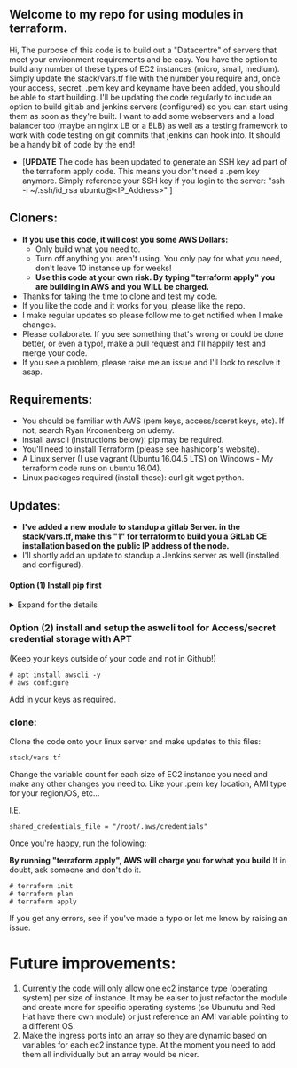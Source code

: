## Welcome to my repo for using modules in terraform.

Hi,
The purpose of this code is to build out a "Datacentre" of servers that meet your environment requirements and be easy. You have the option to build any number of these types of EC2 instances (micro, small, medium). Simply update the stack/vars.tf file with the number you require and, once your access, secret, .pem key and keyname have been added, you should be able to start building. I'll be updating the code regularly to include an option to build gitlab and jenkins servers (configured) so you can start using them as soon as they're built. I want to add some webservers and a load balancer too (maybe an nginx LB or a ELB) as well as a testing framework to work with code testing on git commits that jenkins can hook into. It should be a handy bit of code by the end! 

 * [**UPDATE** The code has been updated to generate an SSH key ad part of the terraform apply code. This means you don't need a .pem key anymore. Simply reference your SSH key if you login to the server: "ssh -i ~/.ssh/id_rsa ubuntu@<IP_Address>" ]
 
## Cloners:
 * **If you use this code, it will cost you some AWS Dollars:**
   * Only build what you need to.
   * Turn off anything you aren't using. You only pay for what you need, don't leave 10 instance up for weeks!
   * **Use this code at your own risk. By typing "terraform apply" you are building in AWS and you WILL be charged.**
 * Thanks for taking the time to clone and test my code.
 * If you like the code and it works for you, please like the repo.
 * I make regular updates so please follow me to get notified when I make changes.
 * Please collaborate. If you see something that's wrong or could be done better, or even a typo!, make a pull request and I'll happily test and merge your code.
 * If you see a problem, please raise me an issue and I'll look to resolve it asap.
 
## Requirements:

 * You should be familiar with AWS (pem keys, access/sceret keys, etc). If not, search Ryan Kroonenberg on udemy.
 * install awscli (instructions below): pip may be required.
 * You'll need to install Terraform (please see hashicorp's website).
 * A Linux server (I use vagrant (Ubuntu 16.04.5 LTS) on Windows - My terraform code runs on ubuntu 16.04).
 * Linux packages required (install these): curl git wget python. 


## Updates:
 * **I've added a new module to standup a gitlab Server. in the stack/vars.tf, make this "1" for terraform to build you a GitLab CE installation based on the public IP address of the node.**
 * I'll shortly add an update to standup a Jenkins server as well (installed and configured).
 
#### Option (1) Install pip first
<details>
 <summary>Expand for the details</summary>
  <p>

Use the curl command to download the installation script:
````
# curl -O https://bootstrap.pypa.io/get-pip.py
  % Total    % Received % Xferd  Average Speed   Time    Time     Time  Current
                                 Dload  Upload   Total   Spent    Left  Speed
100 1622k  100 1622k    0     0   766k      0  0:00:02  0:00:02 --:--:--  766k

# python get-pip.py
Collecting pip
  Downloading https://files.pythonhosted.org/packages/c2/d7/90f34cb0d83a6c5631cf71dfe64cc1054598c843a92b400e55675cc2ac37/pip-18.1-py2.py3-none-any.whl (1.3MB)
    100% |████████████████████████████████| 1.3MB 1.6MB/s
Collecting setuptools
  Downloading https://files.pythonhosted.org/packages/37/06/754589caf971b0d2d48f151c2586f62902d93dc908e2fd9b9b9f6aa3c9dd/setuptools-40.6.3-py2.py3-none-any.whl (573kB)
    100% |████████████████████████████████| 573kB 1.2MB/s
Collecting wheel
  Downloading https://files.pythonhosted.org/packages/ff/47/1dfa4795e24fd6f93d5d58602dd716c3f101cfd5a77cd9acbe519b44a0a9/wheel-0.32.3-py2.py3-none-any.whl
Installing collected packages: pip, setuptools, wheel
Successfully installed pip-18.1 setuptools-40.6.3 wheel-0.32.3

# pip install awscli
Collecting awscli
  Downloading https://files.pythonhosted.org/packages/25/08/45e02aac4dea0a120c3ab7f537cf4fcb37b5a45a7b5bece825aa432f3ad3/awscli-1.16.84-py2.py3-none-any.whl (1.4MB)
    100% |████████████████████████████████| 1.4MB 631kB/s
Collecting docutils>=0.10 (from awscli)
  Downloading https://files.pythonhosted.org/packages/50/09/c53398e0005b11f7ffb27b7aa720c617aba53be4fb4f4f3f06b9b5c60f28/docutils-0.14-py2-none-any.whl (543kB)
    100% |████████████████████████████████| 552kB 1.5MB/s
Collecting botocore==1.12.74 (from awscli)
  Downloading https://files.pythonhosted.org/packages/4c/52/b5264c71ebfc037a1edb234beafc15f20c83cf53466fe094a77d34625008/botocore-1.12.74-py2.py3-none-any.whl (5.2MB)
    100% |████████████████████████████████| 5.2MB 589kB/s
Collecting PyYAML<=3.13,>=3.10 (from awscli)
  Downloading https://files.pythonhosted.org/packages/9e/a3/1d13970c3f36777c583f136c136f804d70f500168edc1edea6daa7200769/PyYAML-3.13.tar.gz (270kB)
    100% |████████████████████████████████| 276kB 1.5MB/s
Collecting s3transfer<0.2.0,>=0.1.12 (from awscli)
  Downloading https://files.pythonhosted.org/packages/d7/14/2a0004d487464d120c9fb85313a75cd3d71a7506955be458eebfe19a6b1d/s3transfer-0.1.13-py2.py3-none-any.whl (59kB)
    100% |████████████████████████████████| 61kB 1.5MB/s
Collecting rsa<=3.5.0,>=3.1.2 (from awscli)
  Downloading https://files.pythonhosted.org/packages/e1/ae/baedc9cb175552e95f3395c43055a6a5e125ae4d48a1d7a924baca83e92e/rsa-3.4.2-py2.py3-none-any.whl (46kB)
    100% |████████████████████████████████| 51kB 1.7MB/s
Collecting colorama<=0.3.9,>=0.2.5 (from awscli)
  Downloading https://files.pythonhosted.org/packages/db/c8/7dcf9dbcb22429512708fe3a547f8b6101c0d02137acbd892505aee57adf/colorama-0.3.9-py2.py3-none-any.whl
Collecting urllib3<1.25,>=1.20; python_version == "2.7" (from botocore==1.12.74->awscli)
  Downloading https://files.pythonhosted.org/packages/62/00/ee1d7de624db8ba7090d1226aebefab96a2c71cd5cfa7629d6ad3f61b79e/urllib3-1.24.1-py2.py3-none-any.whl (118kB)
    100% |████████████████████████████████| 122kB 1.7MB/s
Collecting jmespath<1.0.0,>=0.7.1 (from botocore==1.12.74->awscli)
  Downloading https://files.pythonhosted.org/packages/b7/31/05c8d001f7f87f0f07289a5fc0fc3832e9a57f2dbd4d3b0fee70e0d51365/jmespath-0.9.3-py2.py3-none-any.whl
Collecting python-dateutil<3.0.0,>=2.1; python_version >= "2.7" (from botocore==1.12.74->awscli)
  Downloading https://files.pythonhosted.org/packages/74/68/d87d9b36af36f44254a8d512cbfc48369103a3b9e474be9bdfe536abfc45/python_dateutil-2.7.5-py2.py3-none-any.whl (225kB)
    100% |████████████████████████████████| 235kB 1.9MB/s
Collecting futures<4.0.0,>=2.2.0; python_version == "2.6" or python_version == "2.7" (from s3transfer<0.2.0,>=0.1.12->awscli)
  Downloading https://files.pythonhosted.org/packages/2d/99/b2c4e9d5a30f6471e410a146232b4118e697fa3ffc06d6a65efde84debd0/futures-3.2.0-py2-none-any.whl
Collecting pyasn1>=0.1.3 (from rsa<=3.5.0,>=3.1.2->awscli)
  Downloading https://files.pythonhosted.org/packages/7b/7c/c9386b82a25115cccf1903441bba3cbadcfae7b678a20167347fa8ded34c/pyasn1-0.4.5-py2.py3-none-any.whl (73kB)
    100% |████████████████████████████████| 81kB 2.0MB/s
Collecting six>=1.5 (from python-dateutil<3.0.0,>=2.1; python_version >= "2.7"->botocore==1.12.74->awscli)
  Downloading https://files.pythonhosted.org/packages/73/fb/00a976f728d0d1fecfe898238ce23f502a721c0ac0ecfedb80e0d88c64e9/six-1.12.0-py2.py3-none-any.whl
Building wheels for collected packages: PyYAML
  Running setup.py bdist_wheel for PyYAML ... done
  Stored in directory: /root/.cache/pip/wheels/ad/da/0c/74eb680767247273e2cf2723482cb9c924fe70af57c334513f
Successfully built PyYAML
Installing collected packages: docutils, urllib3, jmespath, six, python-dateutil, botocore, PyYAML, futures, s3transfer, pyasn1, rsa, colorama, awscli
Successfully installed PyYAML-3.13 awscli-1.16.84 botocore-1.12.74 colorama-0.3.9 docutils-0.14 futures-3.2.0 jmespath-0.9.3 pyasn1-0.4.5 python-dateutil-2.7.5 rsa-3.4.2 s3transfer-0.1.13 six-1.12.0 urllib3-1.24.1
````
</p></details>

### Option (2) install and setup the aswcli tool for Access/secret credential storage with APT
(Keep your keys outside of your code and not in Github!)
````
# apt install awscli -y
# aws configure
````
Add in your keys as required.

### clone:
Clone the code onto your linux server and make updates to this files:

````
stack/vars.tf
````

Change the variable count for each size of EC2 instance you need and make any other changes you need to.
Like your .pem key location, AMI type for your region/OS, etc...

I.E.
````
shared_credentials_file = "/root/.aws/credentials"
````
Once you're happy, run the following:

**By running "terraform apply", AWS will charge you for what you build**
If in doubt, ask someone and don't do it.
````
# terraform init
# terraform plan
# terraform apply
````

If you get any errors, see if you've made a typo or let me know by raising an issue.

# Future improvements:

1) Currently the code will only allow one ec2 instance type (operating system) per size of instance. It may be eaiser to just refactor the module and create more for specific operating systems (so Ubunutu and Red Hat have there own module) or just reference an AMI variable pointing to a different OS.
2) Make the ingress ports into an array so they are dynamic based on variables for each ec2 instance type. At the moment you need to add them all individually but an array would be nicer.

